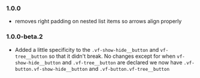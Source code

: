 ### 1.0.0

* removes right padding on nested list items so arrows align properly

### 1.0.0-beta.2

* Added a little specificity to the `.vf-show-hide__button`  and `vf-tree__button` so that it didn't break. No changes except for when `vf-show-hide__button` and `.vf-tree__button` are declared we now have `.vf-button.vf-show-hide__button` and `.vf-button.vf-tree__button`
